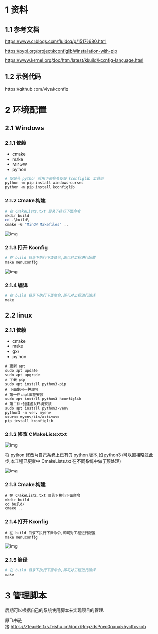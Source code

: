 # 1 资料

## 1.1 参考文档

https://www.cnblogs.com/fluidog/p/15176680.html

https://pypi.org/project/kconfiglib/#installation-with-pip

https://www.kernel.org/doc/html/latest/kbuild/kconfig-language.html

## 1.2 示例代码

https://github.com/viys/kconfig

# 2 环境配置

## 2.1 Windows

### 2.1.1 依赖

- cmake
- make
- MinGW
- python

```PowerShell
# 安装号 python 后用下面命令安装 kconfiglib 工具链
python -m pip install windows-curses
python -m pip install kconfiglib
```

### 2.1.2 Cmake 构建

```PowerShell
# 在 CMakeLists.txt 目录下执行下面命令
mkdir build
cd .\build\
cmake -G "MinGW Makefiles" ..
```

![img](https://z1eac6eifxs.feishu.cn/space/api/box/stream/download/asynccode/?code=ZTFhNTQ5MWI4NDdjYzM1MmU3MzA5MWNhZWFiOWI1MWZfVnRkcTQ1TThnQ1VjMWY2Z0JUcTZKTm9jVUNKRTc1QjBfVG9rZW46VHh3OWJ6aTBLb21DTjR4YUpFbmNqZzlVbmZmXzE3MjYxMjIzOTQ6MTcyNjEyNTk5NF9WNA)

### 2.1.3 打开 Kconfig

```PowerShell
# 在 build 目录下执行下面命令,即可对工程进行配置
make menuconfig
```

![img](https://z1eac6eifxs.feishu.cn/space/api/box/stream/download/asynccode/?code=OTMwMGUxYzJmNTMzY2M5YTM0Yjg4MThmZjc1YmJiYjdfV2tqbEhpMzJ6a3dMcjZBTDBsbmFuN1FTbzNnTXZPYzJfVG9rZW46WTMyUGI3M3psb1pNNkF4RVd4aGM3N3I2bkplXzE3MjYxMjIzOTQ6MTcyNjEyNTk5NF9WNA)

### 2.1.4 编译

```PowerShell
# 在 build 目录下执行下面命令,即可对工程进行编译
make
```

## 2.2 linux

### 2.1.1 依赖

- cmake
- make
- gxx
- python

```Shell
# 更新 apt
sudo apt update
sudo apt upgrade
# 下载 pip
sudo apt install python3-pip
# 下面使用一种即可
# 第一种:apt直接安装
sudo apt install python3-kconfiglib
# 第二种:创建虚拟环境安装
sudo apt install python3-venv
python3 -m venv myenv
source myenv/bin/activate
pip install kconfiglib
```

### 2.1.2 修改 CMakeListsxtxt

![img](https://z1eac6eifxs.feishu.cn/space/api/box/stream/download/asynccode/?code=ZjM4ZTE1ZGU2ODEwOTlkMzU1Nzc4N2QxNGNjNmRmMzFfNXlyNGxHV0g2eVZteVZEV09teXNmdGxlT0NHOXVzNzdfVG9rZW46WnNUUGJZdEpLb2NoZmt4Z0p4UGNUUXpibkFPXzE3MjYxMjIzOTQ6MTcyNjEyNTk5NF9WNA)

将 python 修改为自己系统上已有的 python 版本,如 python3  (可以直接略过此步,本工程已更新中 CmakeLists.txt 在不同系统中做了预处理)

![img](https://z1eac6eifxs.feishu.cn/space/api/box/stream/download/asynccode/?code=ZDk1ZjU2OTNlZDhlNmJkY2E4Y2Q0YzA2NTBkNjM4ZTJfYkxiV1pIRjFlR0Jiazk2bTVkQ1FLRlVXaFBQQXd2akdfVG9rZW46V3Zjb2JhSlVTb3FLY014N2ZqTWNFRnIxbllkXzE3MjYxMjIzOTQ6MTcyNjEyNTk5NF9WNA)

### 2.1.3 Cmake 构建

```Shell
# 在 CMakeLists.txt 目录下执行下面命令
mkdir build
cd build/
cmake ..
```

### 2.1.4 打开 Kconfig

```Shell
# 在 build 目录下执行下面命令,即可对工程进行配置
make menuconfig
```

![img](https://z1eac6eifxs.feishu.cn/space/api/box/stream/download/asynccode/?code=NDYwOThkODNhNjExN2Y2MDNiYTJhOWY5NDA0N2EwMTJfTTdxejRvS1Q0UFdCa1ZmUm5GSElvVVNZUUp5dnVJaFVfVG9rZW46UWFyR2JTTkVUb2g5anB4UU5NSGMwUGVDbkNkXzE3MjYxMjIzOTQ6MTcyNjEyNTk5NF9WNA)

### 2.1.5 编译

```PowerShell
# 在 build 目录下执行下面命令,即可对工程进行编译
make
```

# 3 管理脚本

后期可以根据自己的系统使用脚本来实现项目的管理.

原飞书链接:https://z1eac6eifxs.feishu.cn/docx/RmpzdsPoeo0qxux5I5yclfxvnob
